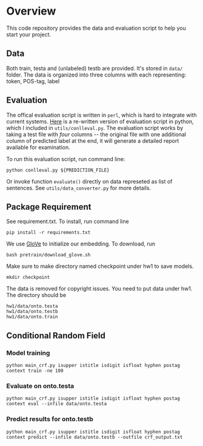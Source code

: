 # Overview

This code repository provides the data  and evaluation script to help you start your project.

## Data

Both train, testa and (unlabeled) testb are provided. It's stored in `data/` folder. The data is organized into three columns with each representing: token, POS-tag, label

## Evaluation

The offical evaluation script is written in `perl`, which is hard to integrate with current systems. [Here](https://github.com/spyysalo/conlleval.py) is a re-written version of evaluation script in python, which I included in `utils/conlleval.py`. The evaluation script works by taking a test file with *four* columns -- the original file with one additional column of predicted label at the end, it will generate a detailed report available for examination. 

To run this evaluation script, run command line:

`python conlleval.py ${PREDICTION_FILE}`

Or invoke function `evaluate()` directly on data represeted as list of sentences. See `utils/data_converter.py` for more details.


## Package Requirement
See requirement.txt. To install, run command line

`pip install -r requirements.txt`

We use [GloVe](https://nlp.stanford.edu/projects/glove/) to initialize our embedding. To download, run

`bash pretrain/download_glove.sh`

Make sure to make directory named checkpoint under hw1 to save models.

`mkdir checkpoint`

The data is removed for copyright issues. You need to put data under hw1. The directory should be

```
hw1/data/onto.testa
hw1/data/onto.testb
hw1/data/onto.train
```

## Conditional Random Field
### Model training

`python main_crf.py isupper istitle isdigit isfloat hyphen postag context train -ne 100`

### Evaluate on onto.testa

`python main_crf.py isupper istitle isdigit isfloat hyphen postag context eval --infile data/onto.testa`

### Predict results for onto.testb

`python main_crf.py isupper istitle isdigit isfloat hyphen postag context predict --infile data/onto.testb --outfile crf_output.txt`
